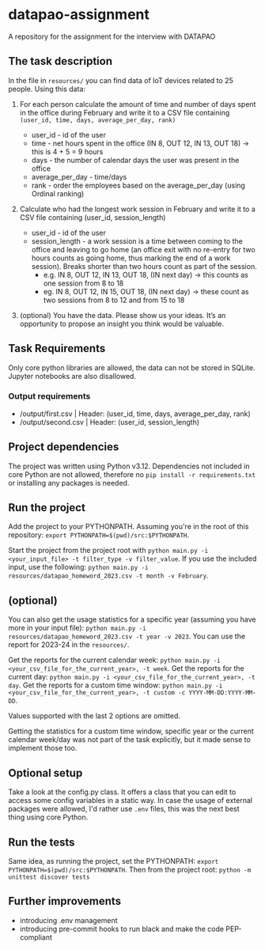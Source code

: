 # datapao-assignment

A repository for the assignment for the interview with DATAPAO

## The task description

In the file in `resources/` you can find data of IoT devices related to 25 people. Using this data:

1. For each person calculate the amount of time and number of days spent in the office during February and write it to a CSV file containing `(user_id, time, days, average_per_day, rank)`

   - user_id - id of the user
   - time - net hours spent in the office (IN 8, OUT 12, IN 13, OUT 18) → this is 4 + 5 = 9 hours
   - days - the number of calendar days the user was present in the office
   - average_per_day - time/days
   - rank - order the employees based on the average_per_day (using Ordinal ranking)

2. Calculate who had the longest work session in February and write it to a CSV file containing (user_id, session_length)

   - user_id - id of the user
   - session_length - a work session is a time between coming to the office and leaving to go home (an office exit with no re-entry for two hours counts as going home, thus marking the end of a work session). Breaks shorter than two hours count as part of the session.
     - e.g. IN 8, OUT 12, IN 13, OUT 18, (IN next day) → this counts as one session from 8 to 18
     - eg. IN 8, OUT 12, IN 15, OUT 18, (IN next day) → these count as two sessions from 8 to 12 and from 15 to 18

3. (optional) You have the data. Please show us your ideas. It’s an opportunity to propose an insight you think would be valuable.

## Task Requirements

Only core python libraries are allowed, the data can not be stored in SQLite. Jupyter notebooks are also disallowed.

### Output requirements

- /output/first.csv | Header: (user_id, time, days, average_per_day, rank)
- /output/second.csv | Header: (user_id, session_length)

## Project dependencies

The project was written using Python v3.12. Dependencies not included in core Python are not allowed, therefore no `pip install -r requirements.txt` or installing any packages is needed.

## Run the project

Add the project to your PYTHONPATH. Assuming you're in the root of this repository: `export PYTHONPATH=$(pwd)/src:$PYTHONPATH`.

Start the project from the project root with `python main.py -i <your_input_file> -t filter_type -v filter_value`. If you use the included input, use the following: `python main.py -i resources/datapao_homeword_2023.csv -t month -v February`.

## (optional)

You can also get the usage statistics for a specific year (assuming you have more in your input file): `python main.py -i resources/datapao_homeword_2023.csv -t year -v 2023`. You can use the report for 2023-24 in the `resources/`.

Get the reports for the current calendar week: `python main.py -i <your_csv_file_for_the_current_year>, -t week`.
Get the reports for the current day: `python main.py -i <your_csv_file_for_the_current_year>, -t day`.
Get the reports for a custom time window: `python main.py -i <your_csv_file_for_the_current_year>, -t custom -c YYYY-MM-DD:YYYY-MM-DD`.

Values supported with the last 2 options are omitted.

Getting the statistics for a custom time window, specific year or the current calendar week/day was not part of the task explicitly, but it made sense to implement those too.

## Optional setup

Take a look at the config.py class. It offers a class that you can edit to access some config variables in a static way. In case the usage of external packages were allowed, I'd rather use `.env` files, this was the next best thing using core Python.

## Run the tests

Same idea, as running the project, set the PYTHONPATH: `export PYTHONPATH=$(pwd)/src:$PYTHONPATH`.
Then from the project root: `python -m unittest discover tests`

## Further improvements

- introducing .env management
- introducing pre-commit hooks to run black and make the code PEP-compliant
